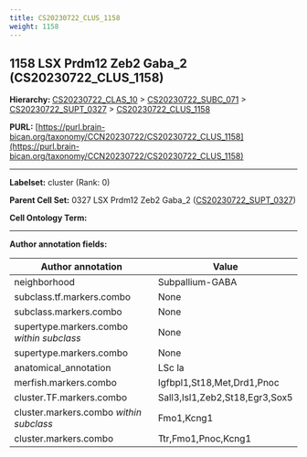 ```yaml
---
title: CS20230722_CLUS_1158
weight: 1158
---
```

## 1158 LSX Prdm12 Zeb2 Gaba_2 (CS20230722_CLUS_1158)
<b>Hierarchy: </b>
[CS20230722_CLAS_10](../CS20230722_CLAS_10) >
[CS20230722_SUBC_071](../CS20230722_SUBC_071) >
[CS20230722_SUPT_0327](../CS20230722_SUPT_0327) >
[CS20230722_CLUS_1158](../CS20230722_CLUS_1158)

**PURL:** [https://purl.brain-bican.org/taxonomy/CCN20230722/CS20230722_CLUS_1158](https://purl.brain-bican.org/taxonomy/CCN20230722/CS20230722_CLUS_1158)

---


**Labelset:** cluster (Rank: 0)

**Parent Cell Set:** 0327 LSX Prdm12 Zeb2 Gaba_2 ([CS20230722_SUPT_0327](../CS20230722_SUPT_0327))



**Cell Ontology Term:** 

[MARKER GENES.]: #


---

[TRANSFERRED ANNOTATIONS.]: #


[AUTHOR ANNOTATION FIELDS.]: #


**Author annotation fields:**

| Author annotation | Value |
|-------------------|-------|
|neighborhood|Subpallium-GABA|
|subclass.tf.markers.combo|None|
|subclass.markers.combo|None|
|supertype.markers.combo _within subclass_|None|
|supertype.markers.combo|None|
|anatomical_annotation|LSc la|
|merfish.markers.combo|Igfbpl1,St18,Met,Drd1,Pnoc|
|cluster.TF.markers.combo|Sall3,Isl1,Zeb2,St18,Egr3,Sox5|
|cluster.markers.combo _within subclass_|Fmo1,Kcng1|
|cluster.markers.combo|Ttr,Fmo1,Pnoc,Kcng1|
